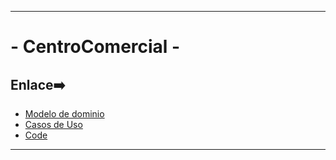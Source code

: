 

---

# - CentroComercial -


## Enlace➡️


- [Modelo de dominio](https://github.com/hugofresno20/23-24-IdSw2-SDD/blob/main/archivosMD/modelosUml.md)
- [Casos de Uso](https://github.com/hugofresno20/23-24-IdSw2-SDD/blob/main/archivosMD/casosDeUso.md)
- [Code]()


---
